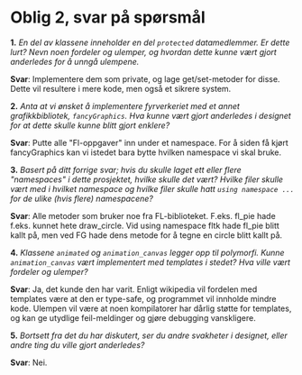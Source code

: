 # Oblig 2, svar på spørsmål

**1.** *En del av klassene inneholder en del `protected` datamedlemmer. Er dette lurt? Nevn noen fordeler og ulemper, og hvordan dette kunne vært gjort anderledes for å unngå ulempene.*
  
**Svar**: Implementere dem som private, og lage get/set-metoder for disse. Dette vil resultere i mere kode, men også et sikrere system.

**2.** *Anta at vi ønsket å implementere fyrverkeriet med et annet grafikkbibliotek, `fancyGraphics`. Hva kunne vært gjort anderledes i designet for at dette skulle kunne blitt gjort enklere?*
  
**Svar**: Putte alle "Fl-oppgaver" inn under et namespace. For å siden få kjørt fancyGraphics kan vi istedet bara bytte hvilken namespace vi skal bruke.

**3.** *Basert på ditt forrige svar; hvis du skulle laget ett eller flere "namespaces" i dette prosjektet, hvilke skulle det vært? Hvilke filer skulle vært med i hvilket namespace og hvilke filer skulle hatt `using namespace ...` for de ulike (hvis flere) namespacene?*

**Svar**: Alle metoder som bruker noe fra FL-biblioteket. F.eks. fl_pie hade f.eks. kunnet hete draw_circle. Vid using namespace fltk hade fl_pie blitt kallt på, men ved FG hade dens metode for å tegne en circle blitt kallt på.

**4.** *Klassene `animated` og `animation_canvas` legger opp til polymorfi. Kunne `animation_canvas` vært implementert med templates i stedet? Hva ville vært fordeler og ulemper?*

**Svar**: Ja, det kunde den har varit. Enligt wikipedia vil fordelen med templates være at den er type-safe, og programmet vil innholde mindre kode. Ulempen vil være at noen kompilatorer har dårlig støtte for templates, og kan ge utydlige feil-meldinger og gjøre debugging vanskligere.

**5.** *Bortsett fra det du har diskutert, ser du andre svakheter i designet, eller andre ting du ville gjort anderledes?*

**Svar**: Nei.